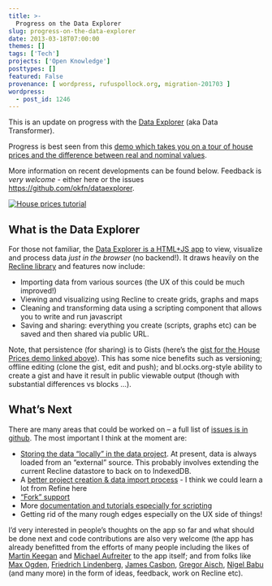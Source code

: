 ```yaml
---
title: >-
  Progress on the Data Explorer
slug: progress-on-the-data-explorer
date: 2013-03-18T07:00:00
themes: []
tags: ['Tech']
projects: ['Open Knowledge']
posttypes: []
featured: False
provenance: [ wordpress, rufuspollock.org, migration-201703 ]
wordpress:
  - post_id: 1246
---
```


<p>This is an update on progress with the <a href="http://explorer.okfnlabs.org/">Data Explorer</a> (aka Data Transformer).</p>

<p>Progress is best seen from this <a href="http://explorer.okfnlabs.org/#rgrp/e3e0b0f18dfe151f9f7e">demo which takes you on a tour of house prices and the difference between real and nominal values</a>.</p>

<p>More information on recent developments can be found below. Feedback is <em>very welcome</em> - either here or the issues <a href="https://github.com/okfn/dataexplorer">https://github.com/okfn/dataexplorer</a>.</p>

<p><a href="http://explorer.okfnlabs.org/#rgrp/e3e0b0f18dfe151f9f7e"><img src="http://i.imgur.com/WeDO0vK.png" alt="House prices tutorial" /></a></p>

<h2 id="what-is-the-data-explorer">What is the Data Explorer</h2>

<p>For those not familiar, the <a href="http://explorer.okfnlabs.org/">Data Explorer is a HTML+JS app</a> to view, visualize and process data <em>just in the browser</em> (no backend!). It draws heavily on the <a href="http://okfnlabs.org/recline/">Recline library</a> and features now include:</p>

<ul>
  <li>Importing data from various sources (the UX of this could be much improved!)</li>
  <li>Viewing and visualizing using Recline to create grids, graphs and maps</li>
  <li>Cleaning and transforming data using a scripting component that allows you to write and run javascript</li>
  <li>Saving and sharing: everything you create (scripts, graphs etc) can be saved and then shared via public URL.</li>
</ul>

<p>Note, that persistence (for sharing) is to Gists (here’s the <a href="https://gist.github.com/rgrp/e3e0b0f18dfe151f9f7e">gist for the House Prices demo linked above</a>). This has some nice benefits such as versioning; offline editing (clone the gist, edit and push); and bl.ocks.org-style ability to create a gist and have it result in public viewable output (though with substantial differences vs blocks …).</p>

<h2 id="whats-next">What’s Next</h2>

<p>There are many areas that could be worked on – a full list of <a href="https://github.com/okfn/dataexplorer/issues">issues is in github</a>. The most important I think at the moment are:</p>

<ul>
  <li><a href="https://github.com/okfn/dataexplorer/issues/88">Storing the data “locally” in the data project</a>. At present, data is always loaded from an “external” source. This probably involves extending the current Recline datastore to back on to IndexedDB.</li>
  <li>A <a href="https://github.com/okfn/dataexplorer/issues/60">better project creation &amp; data import process</a> - I think we could learn a lot from Refine here</li>
  <li><a href="https://github.com/okfn/dataexplorer/issues/84">“Fork” support</a></li>
  <li>More <a href="https://github.com/okfn/dataexplorer/issues/52">documentation and tutorials especially for scripting</a></li>
  <li>Getting rid of the many rough edges especially on the UX side of things!</li>
</ul>

<p>I’d very interested in people’s thoughts on the app so far and what should be done next and code contributions are also very welcome (the app has already benefitted from the efforts of many people including the likes of <a href="http://mk.ucant.org/">Martin Keegan</a> and <a href="https://github.com/michael">Michael Aufreiter</a> to the app itself; and from folks like <a href="http://maxogden.com/">Max Ogden</a>, <a href="http://pudo.org/">Friedrich Lindenberg</a>, <a href="http://casbon.me/">James Casbon</a>, <a href="http://driven-by-data.net/">Gregor Aisch</a>, <a href="http://nigelb.me/">Nigel Babu</a> (and many more) in the form of ideas, feedback, work on Recline etc). </p>



